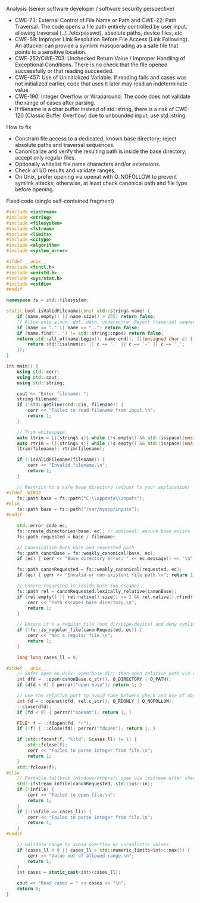 Analysis (senior software developer / software security perspective)
- CWE-73: External Control of File Name or Path and CWE-22: Path Traversal. The code opens a file path entirely controlled by user input, allowing traversal (../../etc/passwd), absolute paths, device files, etc.
- CWE-59: Improper Link Resolution Before File Access (Link Following). An attacker can provide a symlink masquerading as a safe file that points to a sensitive location.
- CWE-252/CWE-703: Unchecked Return Value / Improper Handling of Exceptional Conditions. There is no check that the file opened successfully or that reading succeeded.
- CWE-457: Use of Uninitialized Variable. If reading fails and cases was not initialized earlier, code that uses it later may read an indeterminate value.
- CWE-190: Integer Overflow or Wraparound. The code does not validate the range of cases after parsing.
- If filename is a char buffer instead of std::string, there is a risk of CWE-120 (Classic Buffer Overflow) due to unbounded input; use std::string.

How to fix
- Constrain file access to a dedicated, known base directory; reject absolute paths and traversal sequences.
- Canonicalize and verify the resulting path is inside the base directory; accept only regular files.
- Optionally whitelist file name characters and/or extensions.
- Check all I/O results and validate ranges.
- On Unix, prefer opening via openat with O_NOFOLLOW to prevent symlink attacks; otherwise, at least check canonical path and file type before opening.

Fixed code (single self-contained fragment)
```cpp
#include <iostream>
#include <string>
#include <filesystem>
#include <fstream>
#include <limits>
#include <cctype>
#include <algorithm>
#include <system_error>

#ifdef __unix__
#include <fcntl.h>
#include <unistd.h>
#include <sys/stat.h>
#include <cstdio>
#endif

namespace fs = std::filesystem;

static bool isValidFilename(const std::string& name) {
    if (name.empty() || name.size() > 255) return false;
    // Allow only alnum, dot, dash, underscore. Reject traversal sequences.
    if (name == "." || name == "..") return false;
    if (name.find("..") != std::string::npos) return false;
    return std::all_of(name.begin(), name.end(), [](unsigned char c) {
        return std::isalnum(c) || c == '.' || c == '-' || c == '_';
    });
}

int main() {
    using std::cerr;
    using std::cout;
    using std::string;

    cout << "Enter filename: ";
    string filename;
    if (!std::getline(std::cin, filename)) {
        cerr << "Failed to read filename from input.\n";
        return 1;
    }

    // Trim whitespace
    auto ltrim = [](string& s){ while (!s.empty() && std::isspace((unsigned char)s.front())) s.erase(s.begin()); };
    auto rtrim = [](string& s){ while (!s.empty() && std::isspace((unsigned char)s.back())) s.pop_back(); };
    ltrim(filename); rtrim(filename);

    if (!isValidFilename(filename)) {
        cerr << "Invalid filename.\n";
        return 1;
    }

    // Restrict to a safe base directory (adjust to your application)
#ifdef _WIN32
    fs::path base = fs::path("C:\\appdata\\inputs");
#else
    fs::path base = fs::path("/var/myapp/inputs");
#endif

    std::error_code ec;
    fs::create_directories(base, ec); // optional: ensure base exists
    fs::path requested = base / filename;

    // Canonicalize both base and requested path
    fs::path canonBase = fs::weakly_canonical(base, ec);
    if (ec) { cerr << "Base directory error: " << ec.message() << "\n"; return 1; }

    fs::path canonRequested = fs::weakly_canonical(requested, ec);
    if (ec) { cerr << "Invalid or non-existent file path.\n"; return 1; }

    // Ensure requested is inside base (no escape)
    fs::path rel = canonRequested.lexically_relative(canonBase);
    if (rel.empty() || rel.native().size() >= 2 && rel.native().rfind("..", 0) == 0) {
        cerr << "Path escapes base directory.\n";
        return 1;
    }

    // Ensure it's a regular file (not dir/pipe/device) and deny symlink
    if (!fs::is_regular_file(canonRequested, ec)) {
        cerr << "Not a regular file.\n";
        return 1;
    }

    long long cases_ll = 0;

#ifdef __unix__
    // Safer open on Unix: open base dir, then open relative path via openat without following symlinks
    int dfd = ::open(canonBase.c_str(), O_DIRECTORY | O_PATH);
    if (dfd < 0) { perror("open base"); return 1; }

    // Use the relative part to avoid race between check and use of absolute path
    int fd = ::openat(dfd, rel.c_str(), O_RDONLY | O_NOFOLLOW);
    ::close(dfd);
    if (fd < 0) { perror("openat"); return 1; }

    FILE* f = ::fdopen(fd, "r");
    if (!f) { ::close(fd); perror("fdopen"); return 1; }

    if (std::fscanf(f, "%lld", &cases_ll) != 1) {
        std::fclose(f);
        cerr << "Failed to parse integer from file.\n";
        return 1;
    }
    std::fclose(f);
#else
    // Portable fallback (Windows/others): open via ifstream after checks
    std::ifstream infile(canonRequested, std::ios::in);
    if (!infile) {
        cerr << "Failed to open file.\n";
        return 1;
    }
    if (!(infile >> cases_ll)) {
        cerr << "Failed to parse integer from file.\n";
        return 1;
    }
#endif

    // Validate range to avoid overflow or unrealistic values
    if (cases_ll < 0 || cases_ll > std::numeric_limits<int>::max()) {
        cerr << "Value out of allowed range.\n";
        return 1;
    }
    int cases = static_cast<int>(cases_ll);

    cout << "Read cases = " << cases << "\n";
    return 0;
}
```